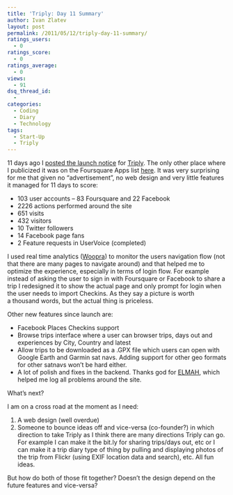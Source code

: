 ```yaml
---
title: 'Triply: Day 11 Summary'
author: Ivan Zlatev
layout: post
permalink: /2011/05/12/triply-day-11-summary/
ratings_users:
  - 0
ratings_score:
  - 0
ratings_average:
  - 0
views:
  - 91
dsq_thread_id:
  - 
categories:
  - Coding
  - Diary
  - Technology
tags:
  - Start-Up
  - Triply
---
```

11 days ago I [posted the launch notice][1] for [Triply][2]. The only other place where I publicized it was on the Foursquare Apps list [here][3]. It was very surprising for me that given no &#8220;advertisement&#8221;, no web design and very little features it managed for 11 days to score:

  * 103 user accounts &#8211; 83 Foursquare and 22 Facebook
  * 2226 actions performed around the site
  * 651 visits
  * 432 visitors
  * 10 Twitter followers
  * 14 Facebook page fans
  * 2 Feature requests in UserVoice (completed)

I used real time analytics ([Woopra][4]) to monitor the users navigation flow (not that there are many pages to navigate around) and that helped me to optimize the experience, especially in terms of login flow. For example instead of asking the user to sign in with Foursquare or Facebook to share a trip I redesigned it to show the actual page and only prompt for login when the user needs to import Checkins. As they say a picture is worth a thousand words, but the actual thing is priceless.

Other new features since launch are:

  * Facebook Places Checkins support
  * Browse trips interface where a user can browser trips, days out and experiences by City, Country and latest
  * Allow trips to be downloaded as a .GPX file which users can open with Google Earth and Garmin sat navs. Adding support for other geo formats for other satnavs won&#8217;t be hard either.
  * A lot of polish and fixes in the backend. Thanks god for [ELMAH][5], which helped me log all problems around the site.

What&#8217;s next?

I am on a cross road at the moment as I need:

  1. A web design (well overdue)
  2. Someone to bounce ideas off and vice-versa (co-founder?) in which direction to take Triply as I think there are many directions Triply can go. For example I can make it the bit.ly for sharing trips/days out, etc or I can make it a trip diary type of thing by pulling and displaying photos of the trip from Flickr (using EXIF location data and search), etc. All fun ideas.

But how do both of those fit together? Doesn&#8217;t the design depend on the future features and vice-versa?

 [1]: http://ivanz.com/2011/05/02/introducing-triply-for-foursquare/ "Introducing Triply for Foursquare"
 [2]: http://triply.net
 [3]: https://foursquare.com/app/triply
 [4]: http://woopra.com
 [5]: http://code.google.com/p/elmah/